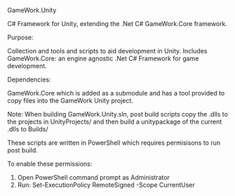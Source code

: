 GameWork.Unity

C# Framework for Unity, extending the .Net C# GameWork.Core framework.

Purpose:

Collection and tools and scripts to aid development in Unity.
Includes GameWork.Core: an engine agnostic .Net C# Framework for game development.


Dependencies:

GameWork.Core which is added as a submodule and has a tool provided to copy files into the GameWork Unity project.


Note:
When building GameWork.Unity.sln, post build scripts copy the .dlls to the projects in UnityProjects/ and then build a unitypackage of the current .dlls to Builds/

These scripts are written in PowerShell which requires permisisons to run post build.

To enable these permissions: 
1. Open PowerShell command prompt as Administrator
2. Run: Set-ExecutionPolicy RemoteSigned -Scope CurrentUser




